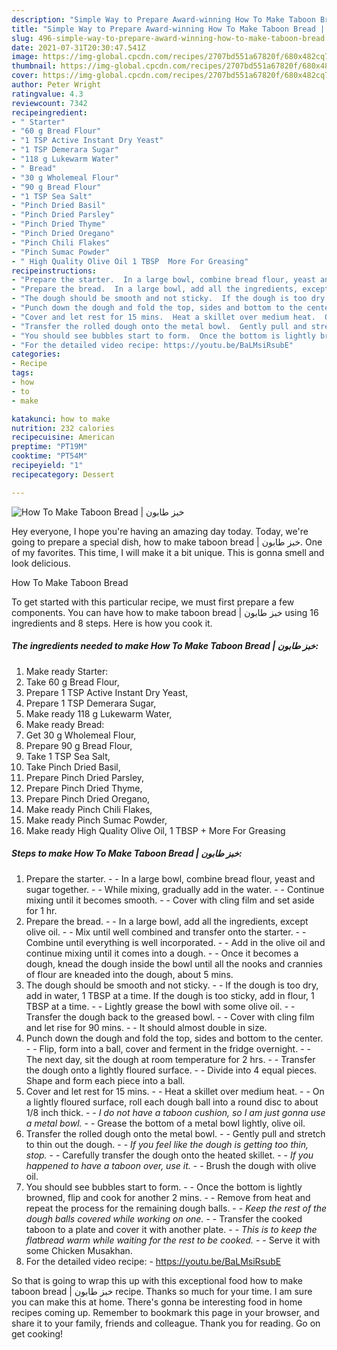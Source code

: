 ```yaml
---
description: "Simple Way to Prepare Award-winning How To Make Taboon Bread | خبز طابون‎"
title: "Simple Way to Prepare Award-winning How To Make Taboon Bread | خبز طابون‎"
slug: 496-simple-way-to-prepare-award-winning-how-to-make-taboon-bread
date: 2021-07-31T20:30:47.541Z
image: https://img-global.cpcdn.com/recipes/2707bd551a67820f/680x482cq70/how-to-make-taboon-bread-خبز-طابون-recipe-main-photo.jpg
thumbnail: https://img-global.cpcdn.com/recipes/2707bd551a67820f/680x482cq70/how-to-make-taboon-bread-خبز-طابون-recipe-main-photo.jpg
cover: https://img-global.cpcdn.com/recipes/2707bd551a67820f/680x482cq70/how-to-make-taboon-bread-خبز-طابون-recipe-main-photo.jpg
author: Peter Wright
ratingvalue: 4.3
reviewcount: 7342
recipeingredient:
- " Starter"
- "60 g Bread Flour"
- "1 TSP Active Instant Dry Yeast"
- "1 TSP Demerara Sugar"
- "118 g Lukewarm Water"
- " Bread"
- "30 g Wholemeal Flour"
- "90 g Bread Flour"
- "1 TSP Sea Salt"
- "Pinch Dried Basil"
- "Pinch Dried Parsley"
- "Pinch Dried Thyme"
- "Pinch Dried Oregano"
- "Pinch Chili Flakes"
- "Pinch Sumac Powder"
- " High Quality Olive Oil 1 TBSP  More For Greasing"
recipeinstructions:
- "Prepare the starter.  In a large bowl, combine bread flour, yeast and sugar together.  While mixing, gradually add in the water.  Continue mixing until it becomes smooth.  Cover with cling film and set aside for 1 hr."
- "Prepare the bread.  In a large bowl, add all the ingredients, except olive oil.  Mix until well combined and transfer onto the starter.  Combine until everything is well incorporated.  Add in the olive oil and continue mixing until it comes into a dough.  Once it becomes a dough, knead the dough inside the bowl until all the nooks and crannies of flour are kneaded into the dough, about 5 mins."
- "The dough should be smooth and not sticky.  If the dough is too dry, add in water, 1 TBSP at a time. If the dough is too sticky, add in flour, 1 TBSP at a time.   Lightly grease the bowl with some olive oil.  Transfer the dough back to the greased bowl.   Cover with cling film and let rise for 90 mins.  It should almost double in size."
- "Punch down the dough and fold the top, sides and bottom to the center.  Flip, form into a ball, cover and ferment in the fridge overnight.  The next day, sit the dough at room temperature for 2 hrs.  Transfer the dough onto a lightly floured surface.   Divide into 4 equal pieces. Shape and form each piece into a ball."
- "Cover and let rest for 15 mins.  Heat a skillet over medium heat.  On a lightly floured surface, roll each dough ball into a round disc to about 1/8 inch thick.  *I do not have a taboon cushion, so I am just gonna use a metal bowl.*  Grease the bottom of a metal bowl lightly, olive oil."
- "Transfer the rolled dough onto the metal bowl.  Gently pull and stretch to thin out the dough.  *If you feel like the dough is getting too thin, stop.*  Carefully transfer the dough onto the heated skillet.  *If you happened to have a taboon over, use it.*  Brush the dough with olive oil."
- "You should see bubbles start to form.  Once the bottom is lightly browned, flip and cook for another 2 mins.  Remove from heat and repeat the process for the remaining dough balls.  *Keep the rest of the dough balls covered while working on one.*  Transfer the cooked taboon to a plate and cover it with another plate.  *This is to keep the flatbread warm while waiting for the rest to be cooked.*  Serve it with some Chicken Musakhan."
- "For the detailed video recipe: https://youtu.be/BaLMsiRsubE"
categories:
- Recipe
tags:
- how
- to
- make

katakunci: how to make 
nutrition: 232 calories
recipecuisine: American
preptime: "PT19M"
cooktime: "PT54M"
recipeyield: "1"
recipecategory: Dessert

---
```



![How To Make Taboon Bread | خبز طابون‎](https://img-global.cpcdn.com/recipes/2707bd551a67820f/680x482cq70/how-to-make-taboon-bread-خبز-طابون-recipe-main-photo.jpg)

Hey everyone, I hope you're having an amazing day today. Today, we're going to prepare a special dish, how to make taboon bread | خبز طابون‎. One of my favorites. This time, I will make it a bit unique. This is gonna smell and look delicious.

How To Make Taboon Bread 

To get started with this particular recipe, we must first prepare a few components. You can have how to make taboon bread | خبز طابون‎ using 16 ingredients and 8 steps. Here is how you cook it.

<!--inarticleads1-->

##### The ingredients needed to make How To Make Taboon Bread | خبز طابون‎:

1. Make ready  Starter:
1. Take 60 g Bread Flour,
1. Prepare 1 TSP Active Instant Dry Yeast,
1. Prepare 1 TSP Demerara Sugar,
1. Make ready 118 g Lukewarm Water,
1. Make ready  Bread:
1. Get 30 g Wholemeal Flour,
1. Prepare 90 g Bread Flour,
1. Take 1 TSP Sea Salt,
1. Take Pinch Dried Basil,
1. Prepare Pinch Dried Parsley,
1. Prepare Pinch Dried Thyme,
1. Prepare Pinch Dried Oregano,
1. Make ready Pinch Chili Flakes,
1. Make ready Pinch Sumac Powder,
1. Make ready  High Quality Olive Oil, 1 TBSP + More For Greasing




<!--inarticleads2-->

##### Steps to make How To Make Taboon Bread | خبز طابون‎:

1. Prepare the starter. -  - In a large bowl, combine bread flour, yeast and sugar together. -  - While mixing, gradually add in the water. -  - Continue mixing until it becomes smooth. -  - Cover with cling film and set aside for 1 hr.
1. Prepare the bread. -  - In a large bowl, add all the ingredients, except olive oil. -  - Mix until well combined and transfer onto the starter. -  - Combine until everything is well incorporated. -  - Add in the olive oil and continue mixing until it comes into a dough. -  - Once it becomes a dough, knead the dough inside the bowl until all the nooks and crannies of flour are kneaded into the dough, about 5 mins.
1. The dough should be smooth and not sticky. -  - If the dough is too dry, add in water, 1 TBSP at a time. If the dough is too sticky, add in flour, 1 TBSP at a time.  -  - Lightly grease the bowl with some olive oil. -  - Transfer the dough back to the greased bowl.  -  - Cover with cling film and let rise for 90 mins. -  - It should almost double in size.
1. Punch down the dough and fold the top, sides and bottom to the center. -  - Flip, form into a ball, cover and ferment in the fridge overnight. -  - The next day, sit the dough at room temperature for 2 hrs. -  - Transfer the dough onto a lightly floured surface.  -  - Divide into 4 equal pieces. Shape and form each piece into a ball.
1. Cover and let rest for 15 mins. -  - Heat a skillet over medium heat. -  - On a lightly floured surface, roll each dough ball into a round disc to about 1/8 inch thick. -  - *I do not have a taboon cushion, so I am just gonna use a metal bowl.* -  - Grease the bottom of a metal bowl lightly, olive oil.
1. Transfer the rolled dough onto the metal bowl. -  - Gently pull and stretch to thin out the dough. -  - *If you feel like the dough is getting too thin, stop.* -  - Carefully transfer the dough onto the heated skillet. -  - *If you happened to have a taboon over, use it.* -  - Brush the dough with olive oil.
1. You should see bubbles start to form. -  - Once the bottom is lightly browned, flip and cook for another 2 mins. -  - Remove from heat and repeat the process for the remaining dough balls. -  - *Keep the rest of the dough balls covered while working on one.* -  - Transfer the cooked taboon to a plate and cover it with another plate. -  - *This is to keep the flatbread warm while waiting for the rest to be cooked.* -  - Serve it with some Chicken Musakhan.
1. For the detailed video recipe: - https://youtu.be/BaLMsiRsubE




So that is going to wrap this up with this exceptional food how to make taboon bread | خبز طابون‎ recipe. Thanks so much for your time. I am sure you can make this at home. There's gonna be interesting food in home recipes coming up. Remember to bookmark this page in your browser, and share it to your family, friends and colleague. Thank you for reading. Go on get cooking!
